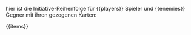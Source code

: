 hier ist die Initiative-Reihenfolge für {{players}} Spieler und {{enemies}} Gegner mit ihren gezogenen Karten:

{{items}}